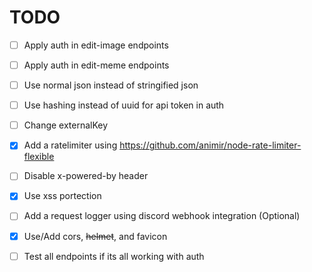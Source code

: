 # TODO

- [ ] Apply auth in edit-image endpoints
- [ ] Apply auth in edit-meme endpoints

- [ ] Use normal json instead of stringified json
- [ ] Use hashing instead of uuid for api token in auth
- [ ] Change externalKey


- [x] Add a ratelimiter using https://github.com/animir/node-rate-limiter-flexible
- [ ] Disable x-powered-by header
- [x] Use xss portection
- [ ] Add a request logger using discord webhook integration (Optional)
- [x] Use/Add cors, ~~helmet~~, and favicon
- [ ] Test all endpoints if its all working with auth
